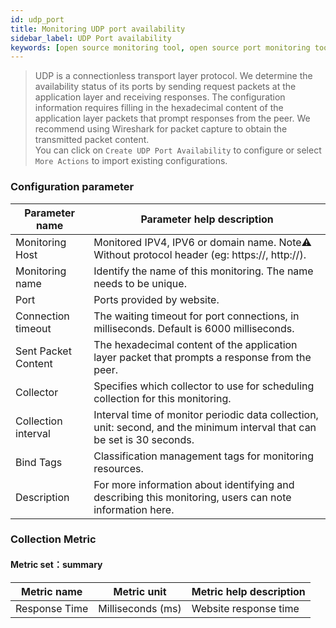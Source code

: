 ```yaml
---
id: udp_port  
title: Monitoring UDP port availability      
sidebar_label: UDP Port availability    
keywords: [open source monitoring tool, open source port monitoring tool, monitoring UDP port metrics]
---
```


> UDP is a connectionless transport layer protocol. We determine the availability status of its ports by sending request packets at the application layer and receiving responses. The configuration information requires filling in the hexadecimal content of the application layer packets that prompt responses from the peer. We recommend using Wireshark for packet capture to obtain the transmitted packet content.  
> You can click on `Create UDP Port Availability` to configure or select `More Actions` to import existing configurations.

### Configuration parameter

| Parameter name      | Parameter help description                                                                                               |
|---------------------|--------------------------------------------------------------------------------------------------------------------------|
| Monitoring Host     | Monitored IPV4, IPV6 or domain name. Note⚠️ Without protocol header (eg: https://, http://).                             |
| Monitoring name     | Identify the name of this monitoring. The name needs to be unique.                                                       |
| Port                | Ports provided by website.                                                                                               |
| Connection timeout  | The waiting timeout for port connections, in milliseconds. Default is 6000 milliseconds.                                 |
| Sent Packet Content | The hexadecimal content of the application layer packet that prompts a response from the peer.                           |
| Collector           | Specifies which collector to use for scheduling collection for this monitoring.                                          |
| Collection interval | Interval time of monitor periodic data collection, unit: second, and the minimum interval that can be set is 30 seconds. |
| Bind Tags           | Classification management tags for monitoring resources.                                                                 |
| Description         | For more information about identifying and describing this monitoring, users can note information here.                  |

### Collection Metric

#### Metric set：summary

| Metric name   | Metric unit       | Metric help description |
|---------------|-------------------|-------------------------|
| Response Time | Milliseconds (ms) | Website response time   |



